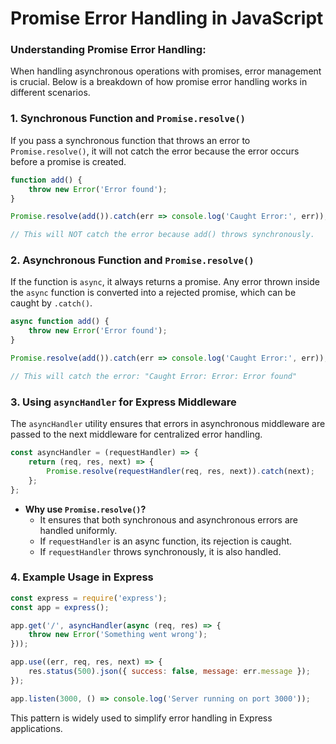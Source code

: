 # Promise Error Handling in JavaScript

### Understanding Promise Error Handling:

When handling asynchronous operations with promises, error management is crucial. Below is a breakdown of how promise error handling works in different scenarios.

### 1. **Synchronous Function and `Promise.resolve()`**

If you pass a synchronous function that throws an error to `Promise.resolve()`, it will not catch the error because the error occurs before a promise is created.

```javascript
function add() {
    throw new Error('Error found');
}

Promise.resolve(add()).catch(err => console.log('Caught Error:', err));

// This will NOT catch the error because add() throws synchronously.
```

### 2. **Asynchronous Function and `Promise.resolve()`**

If the function is `async`, it always returns a promise. Any error thrown inside the `async` function is converted into a rejected promise, which can be caught by `.catch()`.

```javascript
async function add() {
    throw new Error('Error found');
}

Promise.resolve(add()).catch(err => console.log('Caught Error:', err));

// This will catch the error: "Caught Error: Error: Error found"
```

### 3. **Using `asyncHandler` for Express Middleware**

The `asyncHandler` utility ensures that errors in asynchronous middleware are passed to the next middleware for centralized error handling.

```javascript
const asyncHandler = (requestHandler) => {
    return (req, res, next) => {
        Promise.resolve(requestHandler(req, res, next)).catch(next);
    };
};
```

- **Why use `Promise.resolve()`?**
  - It ensures that both synchronous and asynchronous errors are handled uniformly.
  - If `requestHandler` is an async function, its rejection is caught.
  - If `requestHandler` throws synchronously, it is also handled.

### 4. **Example Usage in Express**

```javascript
const express = require('express');
const app = express();

app.get('/', asyncHandler(async (req, res) => {
    throw new Error('Something went wrong');
}));

app.use((err, req, res, next) => {
    res.status(500).json({ success: false, message: err.message });
});

app.listen(3000, () => console.log('Server running on port 3000'));
```

This pattern is widely used to simplify error handling in Express applications.

